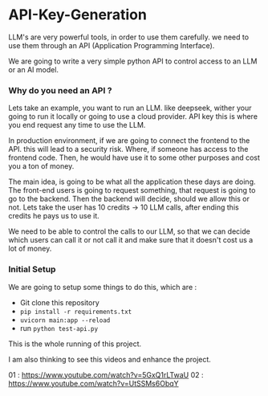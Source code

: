 # API-Key-Generation

LLM's are very powerful tools, in order to use them carefully. we need to use them through an API (Application Programming Interface).

We are going to write a very simple python API to control access to an LLM or an AI model.

### Why do you need an API ?

Lets take an example, you want to run an LLM. like deepseek, wither your going to run it locally or going to use a cloud provider. API key this is where you end request any time to use the LLM.

In production environment, if we are going to connect the frontend to the API. this will lead to a security risk. Where, if someone has access to the frontend code. Then, he would have use it to some other purposes and cost you a ton of money.

The main idea, is going to be what all the application these days are doing. The front-end users is going to request something, that request is going to go to the backend. Then the backend will decide, should we allow this or not. Lets take the user has 10 credits -> 10 LLM calls, after ending this credits he pays us to use it.

We need to be able to control the calls to our LLM, so that we can decide which users can call it or not call it and make sure that it doesn't cost us a lot of money.

### Initial Setup

We are going to setup some things to do this, which are :

- Git clone this repository
- ```pip install -r requirements.txt```
- ```uvicorn main:app --reload```
- run ```python test-api.py```

This is the whole running of this project.


I am also thinking to see this videos and enhance the project.

01 : https://www.youtube.com/watch?v=5GxQ1rLTwaU
02 : https://www.youtube.com/watch?v=UtSSMs6ObqY